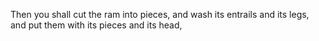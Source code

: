 Then you shall cut the ram into pieces, and wash its entrails and its legs, and put them with its pieces and its head,
